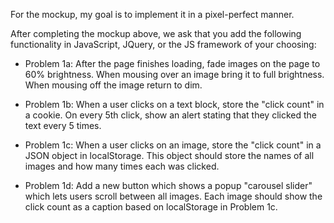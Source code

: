 For the mockup, my goal is to implement it in a pixel-perfect manner.

After completing the mockup above, we ask that you add the following functionality in JavaScript, JQuery, or the JS framework of your choosing:

-   Problem 1a: After the page finishes loading, fade images on the page to 60% brightness. When mousing over an image bring it to full brightness. When mousing off the image return to dim.

-   Problem 1b: When a user clicks on a text block, store the "click count" in a cookie. On every 5th click, show an alert stating that they clicked the text every 5 times.

-   Problem 1c: When a user clicks on an image, store the "click count" in a JSON object in localStorage. This object should store the names of all images and how many times each was clicked.

-   Problem 1d: Add a new button which shows a popup "carousel slider" which lets users scroll between all images. Each image should show the click count as a caption based on localStorage in Problem 1c.
